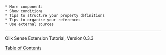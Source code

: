 # 

	* More components
	* Show conditions
	* Tips to structure your property definitions
	* Tips to organize your references
	* Use external sources

---
Qlik Sense Extension Tutorial, Version 0.3.3

[Table of Contents](00-TOC.md)